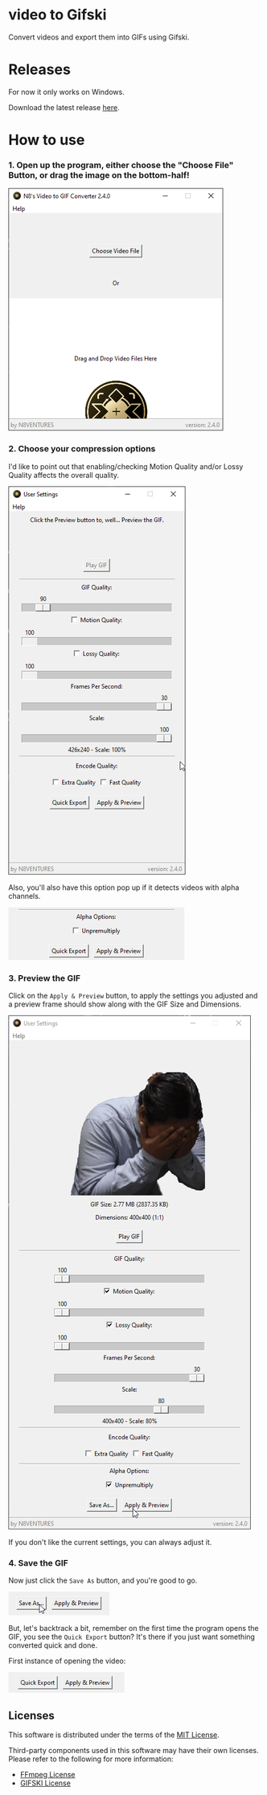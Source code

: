 # video to Gifski
Convert videos and export them into GIFs using Gifski.

# Releases
For now it only works on Windows. 

Download the latest release [here](https://github.com/n8ventures/video-to-gifski/releases/latest).

# How to use

### 1. Open up the program, either choose the "Choose File" Button, or drag the image on the bottom-half!

![Main Menu](docs/howto/1.png)

### 2. Choose your compression options
I'd like to point out that enabling/checking Motion Quality and/or Lossy Quality affects the overall quality.

![Settings Menu](docs/howto/2.png)

Also, you'll also have this option pop up if it detects videos with alpha channels.

![Preunmultiply Filter](docs/howto/2b.png)

### 3. Preview the GIF
Click on the `Apply & Preview` button, to apply the settings you adjusted and a preview frame should show along with the GIF Size and Dimensions.

![Settings Menu with Preview](docs/howto/3.gif)

If you don't like the current settings, you can always adjust it.

### 4. Save the GIF
Now just click the `Save As` button, and you're good to go.

![Save As Button](docs/howto/4a.png)

But, let's backtrack a bit, remember on the first time the program opens the GIF, you see the `Quick Export` button? It's there if you just want something converted quick and done.

First instance of opening the video:

![Quick Export Button](docs/howto/4b.png)


## Licenses

This software is distributed under the terms of the [MIT License](LICENSE).

Third-party components used in this software may have their own licenses. 
Please refer to the following for more information:

- [FFmpeg License](https://ffmpeg.org/legal.html)
- [GIFSKI License](https://gif.ski/license.html)
